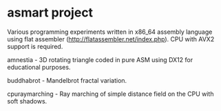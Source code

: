 # asmart project

Various programming experiments written in x86_64 assembly language using flat assembler (http://flatassembler.net/index.php).
CPU with AVX2 support is required.<br />

amnestia - 3D rotating triangle coded in pure ASM using DX12 for educational purposes.

buddhabrot - Mandelbrot fractal variation.

cpuraymarching - Ray marching of simple distance field on the CPU with soft shadows.
